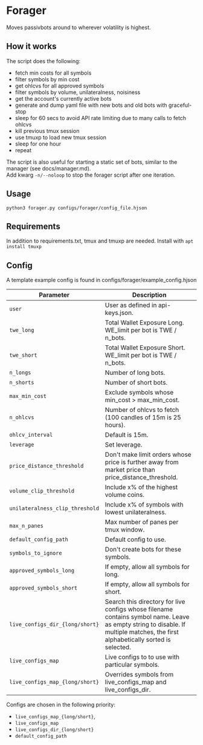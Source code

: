 # Forager

Moves passivbots around to wherever volatility is highest.  

## How it works

The script does the following:
- fetch min costs for all symbols
- filter symbols by min cost
- get ohlcvs for all approved symbols
- filter symbols by volume, unilateralness, noisiness
- get the account's currently active bots
- generate and dump yaml file with new bots and old bots with graceful-stop
- sleep for 60 secs to avoid API rate limiting due to many calls to fetch ohlcvs
- kill previous tmux session
- use tmuxp to load new tmux session
- sleep for one hour
- repeat  

The script is also useful for starting a static set of bots, similar to the manager (see docs/manager.md).  
Add kwarg `-n/--noloop` to stop the forager script after one iteration.


## Usage
```shell
python3 forager.py configs/forager/config_file.hjson
```

## Requirements
In addition to requirements.txt, tmux and tmuxp are needed. Install with `apt install tmuxp`   

## Config

A template example config is found in configs/forager/example_config.hjson

| Parameter                     	| Description |
| ----------------------------------| ------------- |
| `user`							| User as defined in api-keys.json.
| `twe_long`						| Total Wallet Exposure Long.  WE_limit per bot is TWE / n_bots.
| `twe_short`						| Total Wallet Exposure Short.  WE_limit per bot is TWE / n_bots.
| `n_longs`							| Number of long bots.
| `n_shorts`						| Number of short bots.
| `max_min_cost`					| Exclude symbols whose min_cost > max_min_cost.
| `n_ohlcvs`						| Number of ohlcvs to fetch (100 candles of 15m is 25 hours).
| `ohlcv_interval`					| Default is 15m.
| `leverage`						| Set leverage.
| `price_distance_threshold`		| Don't make limit orders whose price is further away from market price than price_distance_threshold.
| `volume_clip_threshold`			| Include x% of the highest volume coins.
| `unilateralness_clip_threshold`	| Include x% of symbols with lowest unilateralness.
| `max_n_panes`						| Max number of panes per tmux window.
| `default_config_path`				| Default config to use.
| `symbols_to_ignore`				| Don't create bots for these symbols.
| `approved_symbols_long`			| If empty, allow all symbols for long.
| `approved_symbols_short`			| If empty, allow all symbols for short.
| `live_configs_dir_{long/short}`	| Search this directory for live configs whose filename contains symbol name. Leave as empty string to disable. If multiple matches, the first alphabetically sorted is selected.
| `live_configs_map`				| Live configs to to use with particular symbols.
| `live_configs_map_{long/short}`	| Overrides symbols from live_configs_map and live_configs_dir.

Configs are chosen in the following priority:  
- `live_configs_map_{long/short}`,  
- `live_configs_map`
- `live_configs_dir_{long/short}`
- `default_config_path`



